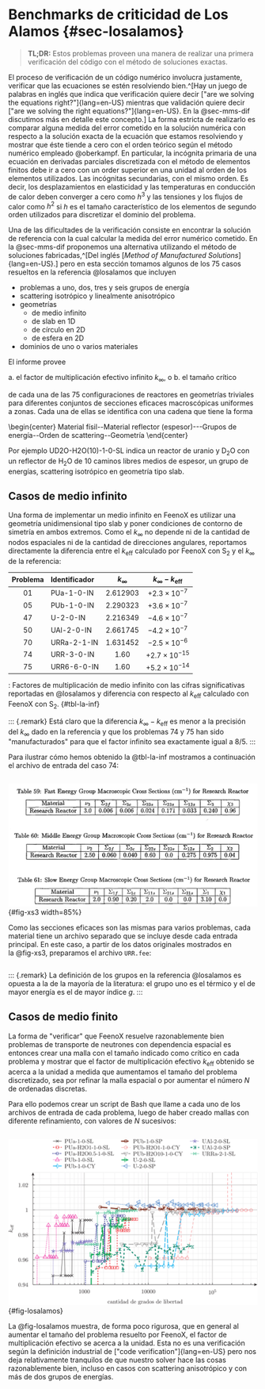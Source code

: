 # Benchmarks de criticidad de Los Alamos {#sec-losalamos}

> **TL;DR:** Estos problemas proveen una manera de realizar una primera verificación del código con el método de soluciones exactas.

El proceso de verificación de un código numérico involucra justamente, verificar que las ecuaciones se estén resolviendo bien.^[Hay un juego de palabras en inglés que indica que verificación quiere decir ["are we solving the equations right?"]{lang=en-US} mientras que validación quiere decir ["are we solving the right equations?"]{lang=en-US}. En la @sec-mms-dif discutimos más en detalle este concepto.]
La forma estricta de realizarlo es comparar alguna medida del error cometido en la solución numérica con respecto a la solución exacta de la ecuación que estamos resolviendo y mostrar que éste tiende a cero con el orden teórico según el método numérico empleado @oberkampf.
En particular, la incógnita primaria de una ecuación en derivadas parciales discretizada con el método de elementos finitos debe ir a cero con un order superior en una unidad al orden de los elementos utilizados. Las incógnitas secundarias, con el mismo orden.
Es decir, los desplazamientos en elasticidad y las temperaturas en conducción de calor deben converger a cero como $h^3$ y las tensiones y los flujos de calor como $h^2$ si $h$ es el tamaño característico de los elementos de segundo orden utilizados para discretizar el dominio del problema.

Una de las dificultades de la verificación consiste en encontrar la solución de referencia con la cual calcular la medida del error numérico cometido. En la @sec-mms-dif proponemos una alternativa utilizando el método de soluciones fabricadas,^[Del inglés [_Method of Manufactured Solutions_]{lang=en-US}.] pero en esta sección tomamos algunos de los 75 casos resueltos en la referencia @losalamos que incluyen


 * problemas a uno, dos, tres y seis grupos de energía
 * scattering isotrópico y linealmente anisotrópico
 * geometrías
   - de medio infinito
   - de slab en 1D
   - de círculo en 2D
   - de esfera en 2D
 * dominios de uno o varios materiales

El informe provee

 a. el factor de multiplicación efectivo infinito $k_\infty$, o
 b. el tamaño crítico
 
de cada una de las 75 configuraciones de reactores en geometrías triviales para diferentes conjuntos de secciones eficaces macroscópicas uniformes a zonas. Cada una de ellas se identifica con una cadena que tiene la forma

\begin{center}
Material físil--Material reflector (espesor)---Grupos de energía--Orden de scattering--Geometría
\end{center}

Por ejemplo UD2O-H2O(10)-1-0-SL indica un reactor de uranio y D$_2$O con un reflector de H$_2$O de 10 caminos libres medios de espesor, un grupo de energías, scattering isotrópico en geometría tipo slab.




## Casos de medio infinito

Una forma de implementar un medio infinito en FeenoX es utilizar una geometría unidimensional tipo slab y poner condiciones de contorno de simetría en ambos extremos. Como el $k_\infty$ no depende ni de la cantidad de nodos espaciales ni de la cantidad de direcciones angulares, reportamos directamente la diferencia entre el $k_\text{eff}$ calculado por FeenoX con S$_2$ y el $k_\infty$ de la referencia:

Problema | Identificador                             | $k_\infty$               |  $k_\infty - k_\text{eff}$
:-------:|:------------------------------------------|:------------------------:|:------------------------:
 01      | PUa-1-0-IN                                |    2.612903              |   $+2.3 \times 10^{-7}$
 05      | PUb-1-0-IN                                |    2.290323              |   $+3.6 \times 10^{-7}$
 47      | U-2-0-IN                                  |    2.216349              |   $-4.6 \times 10^{-7}$
 50      | UAl-2-0-IN                                |    2.661745              |   $-4.2 \times 10^{-7}$
 70      | URRa-2-1-IN                               |    1.631452              |   $-2.5 \times 10^{-6}$
 74      | URR-3-0-IN                                |    1.60                  |   $+2.7 \times 10^{-15}$
 75      | URR6-6-0-IN                               |    1.60                  |   $+5.2 \times 10^{-14}$

: Factores de multiplicación de medio infinito con las cifras significativas reportadas en @losalamos y diferencia con respecto al $k_\text{eff}$ calculado con FeenoX con S$_2$. {#tbl-la-inf}
         
::: {.remark}
Está claro que la diferencia $k_\infty - k_\text{eff}$ es menor a la precisión del $k_\infty$ dado en la referencia y que los problemas 74 y 75 han sido "manufacturados" para que el factor infinito sea exactamente igual a 8/5.
:::

Para ilustrar cómo hemos obtenido la @tbl-la-inf mostramos a continuación el archivo de entrada del caso 74:

```{.feenox include="la-p74-URR-3-0-IN.fee"}
```

![Secciones eficaces macroscópicas a tres grupos del material URR @losalamos.](xs3.png){#fig-xs3 width=85%}

Como las secciones eficaces son las mismas para varios problemas, cada material tiene un archivo separado que se incluye desde cada entrada principal. En este caso, a partir de los datos originales mostrados en la @fig-xs3, preparamos el archivo `URR.fee`:


```{.feenox include="URR.fee"}
```

::: {.remark}
La definición de los grupos en la referencia @losalamos es opuesta a la de la mayoría de la literatura: el grupo uno es el térmico y el de mayor energía es el de mayor índice $g$.
:::
 
## Casos de medio finito

La forma de "verificar" que FeenoX resuelve razonablemente bien problemas de transporte de neutrones con dependencia espacial es entonces
crear una malla con el tamaño indicado como crítico en cada problema y mostrar que el factor de multiplicación efectivo $k_\text{eff}$ obtenido se acerca a la unidad a medida que aumentamos el tamaño del problema discretizado, sea por refinar la malla espacial o por aumentar el número $N$ de ordenadas discretas. 

Para ello podemos crear un script de Bash que llame a cada uno de los archivos de entrada de cada problema, luego de haber creado mallas con diferente refinamiento, con valores de $N$ sucesivos:

```{.bash include="losalamos.sh"}
```

![Factor de multiplicación vs. cantidad de grados de libertad para 13 de los 75 problemas de @losalamos. A medida que aumentamos el tamaño del problema (sea por refinamiento de malla o por incrementar $N$) el $k_\text{eff}$ se acerca a la unidad.](losalamos.svg){#fig-losalamos}

La @fig-losalamos muestra, de forma poco rigurosa, que en general al aumentar el tamaño del problema resuelto por FeenoX, el factor de multiplicación efectivo se acerca a la unidad.
Esta no es una verificación según la definición industrial de ["code verification"]{lang=en-US} pero nos deja relativamente tranquilos de que nuestro solver hace las cosas razonablemente bien, incluso en casos con scattering anisotrópico y con más de dos grupos de energías.
